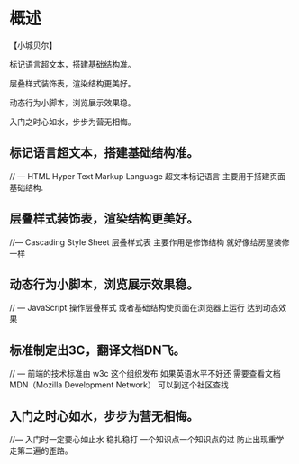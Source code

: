# 概述

【小城贝尔】

标记语言超文本，搭建基础结构准。

层叠样式装饰表，渲染结构更美好。

动态行为小脚本，浏览展示效果稳。

入门之时心如水，步步为营无相悔。

## 标记语言超文本，搭建基础结构准。

//  —  HTML  Hyper  Text Markup
 Language  超文本标记语言  主要用于搭建页面基础结构.

## 层叠样式装饰表，渲染结构更美好。

//— Cascading  Style Sheet 层叠样式表 主要作用是修饰结构 就好像给房屋装修一样

## 动态行为小脚本，浏览展示效果稳。

// —   JavaScript  操作层叠样式 或者基础结构使页面在浏览器上运行 达到动态效果

## 标准制定出3C，翻译文档DN飞。

// — 前端的技术标准由 w3c 这个组织发布  如果英语水平不好还 需要查看文档  MDN（Mozilla  Development   Network） 可以到这个社区查找

## 入门之时心如水，步步为营无相悔。

//— 入门时一定要心如止水 稳扎稳打 一个知识点一个知识点的过  防止出现重学 走第二遍的歪路。

